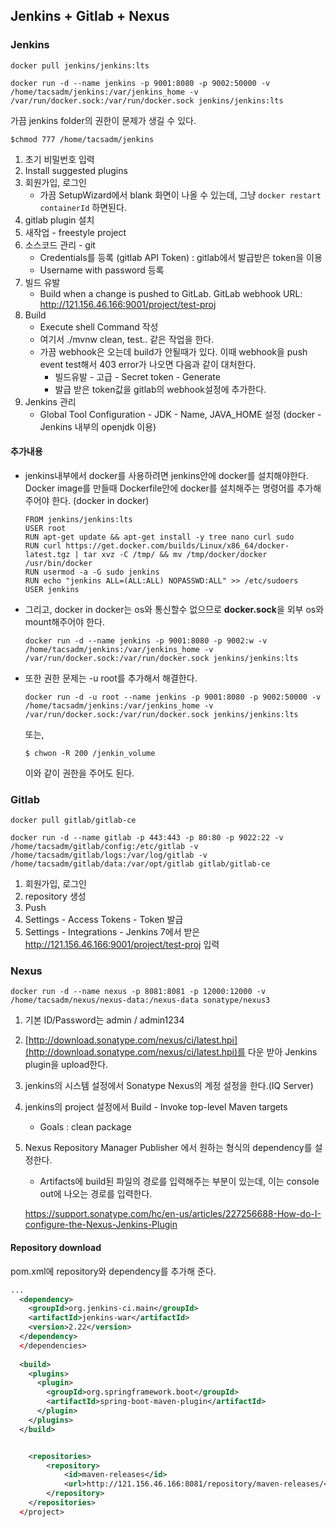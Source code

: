 ## Jenkins + Gitlab + Nexus



### Jenkins

```shell
docker pull jenkins/jenkins:lts
```

```shell
docker run -d --name jenkins -p 9001:8080 -p 9002:50000 -v /home/tacsadm/jenkins:/var/jenkins_home -v /var/run/docker.sock:/var/run/docker.sock jenkins/jenkins:lts
```

가끔 jenkins folder의 권한이 문제가 생길 수 있다. 

```
$chmod 777 /home/tacsadm/jenkins
```

1. 초기 비밀번호 입력
2. Install suggested plugins
3. 회원가입, 로그인
   - 가끔 SetupWizard에서 blank 화면이 나올 수 있는데, 그냥 ```docker restart containerId``` 하면된다.
4. gitlab plugin 설치
5. 새작업 - freestyle project
6. 소스코드 관리 - git
   - Credentials를 등록 (gitlab API Token) : gitlab에서 발급받은 token을 이용
   - Username with password 등록
7. 빌드 유발
   - Build when a change is pushed to GitLab. GitLab webhook URL: http://121.156.46.166:9001/project/test-proj
8. Build
   - Execute shell Command 작성
   - 여기서 ./mvnw clean, test.. 같은 작업을 한다.
   - 가끔 webhook은 오는데 build가 안될때가 있다. 이때 webhook을 push event test해서 403 error가 나오면 다음과 같이 대처한다.
     - 빌드유발 - 고급 - Secret token - Generate
     - 발급 받은 token값을 gitlab의 webhook설정에 추가한다.
9. Jenkins 관리 
   - Global Tool Configuration - JDK - Name, JAVA_HOME 설정 (docker - Jenkins 내부의 openjdk 이용)



#### 추가내용

- jenkins내부에서 docker를 사용하려면 jenkins안에 docker를 설치해야한다. Docker image를 만들때 Dockerfile안에 docker를  설치해주는 명령어를 추가해주어야 한다. (docker in docker)

  ```shell
  FROM jenkins/jenkins:lts
  USER root
  RUN apt-get update && apt-get install -y tree nano curl sudo
  RUN curl https://get.docker.com/builds/Linux/x86_64/docker-latest.tgz | tar xvz -C /tmp/ && mv /tmp/docker/docker /usr/bin/docker
  RUN usermod -a -G sudo jenkins
  RUN echo "jenkins ALL=(ALL:ALL) NOPASSWD:ALL" >> /etc/sudoers
  USER jenkins
  ```

- 그리고, docker in docker는 os와 통신할수 없으므로 **docker.sock**을 외부 os와 mount해주어야 한다.

  ```shell
  docker run -d --name jenkins -p 9001:8080 -p 9002:w -v /home/tacsadm/jenkins:/var/jenkins_home -v /var/run/docker.sock:/var/run/docker.sock jenkins/jenkins:lts
  ```

- 또한 권한 문제는 -u root를 추가해서 해결한다.

  ```shell
  docker run -d -u root --name jenkins -p 9001:8080 -p 9002:50000 -v /home/tacsadm/jenkins:/var/jenkins_home -v /var/run/docker.sock:/var/run/docker.sock jenkins/jenkins:lts
  ```

  또는,
  
  ```shell
  $ chwon -R 200 /jenkin_volume
  ```
  
  이와 같이 권한을 주어도 된다.



### Gitlab

```
docker pull gitlab/gitlab-ce
```

```shell
docker run -d --name gitlab -p 443:443 -p 80:80 -p 9022:22 -v /home/tacsadm/gitlab/config:/etc/gitlab -v /home/tacsadm/gitlab/logs:/var/log/gitlab -v /home/tacsadm/gitlab/data:/var/opt/gitlab gitlab/gitlab-ce
```

1. 회원가입, 로그인
2. repository 생성
3. Push 
4. Settings - Access Tokens - Token 발급
5. Settings - Integrations - Jenkins 7에서 받은 http://121.156.46.166:9001/project/test-proj 입력



### Nexus

```shell
docker run -d --name nexus -p 8081:8081 -p 12000:12000 -v /home/tacsadm/nexus/nexus-data:/nexus-data sonatype/nexus3
```

1. 기본 ID/Password는 admin / admin1234

2. [http://download.sonatype.com/nexus/ci/latest.hpi](http://download.sonatype.com/nexus/ci/latest.hpi)를 다운 받아 Jenkins plugin을 upload한다.

3. jenkins의 시스템 설정에서 Sonatype Nexus의 계정 설정을 한다.(IQ Server)

4. jenkins의 project 설정에서 Build - Invoke top-level Maven targets

   - Goals : clean package

5. Nexus Repository Manager Publisher 에서 원하는 형식의 dependency를 설정한다.

   - Artifacts에 build된 파일의 경로를 입력해주는 부분이 있는데, 이는 console out에 나오는 경로를 입력한다.

   https://support.sonatype.com/hc/en-us/articles/227256688-How-do-I-configure-the-Nexus-Jenkins-Plugin

#### Repository download

pom.xml에 repository와 dependency를 추가해 준다.

```xml
...
  <dependency>
    <groupId>org.jenkins-ci.main</groupId>
    <artifactId>jenkins-war</artifactId>
    <version>2.22</version>
  </dependency>
  </dependencies>
  
  <build>
    <plugins>
      <plugin>
        <groupId>org.springframework.boot</groupId>
        <artifactId>spring-boot-maven-plugin</artifactId>
      </plugin>
    </plugins>
  </build>


    <repositories>
        <repository>
            <id>maven-releases</id>
            <url>http://121.156.46.166:8081/repository/maven-releases/</url>
        </repository>
    </repositories>
  </project>
```
